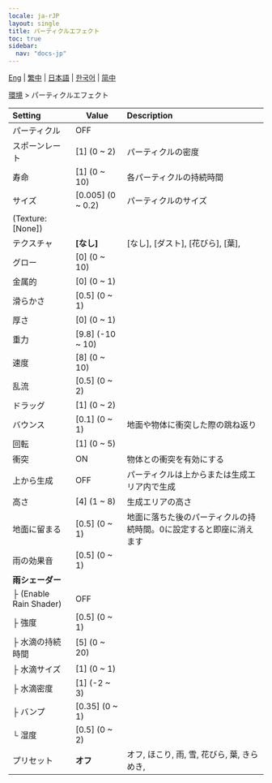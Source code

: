 ```yaml
---
locale: ja-rJP
layout: single
title: パーティクルエフェクト
toc: true
sidebar:
  nav: "docs-jp"
---
```

[Eng](/dancexr/menu/2025.4/scene/particles) | [繁中](/tw/dancexr/menu/2025.4/scene/particles) | [日本語](/jp/dancexr/menu/2025.4/scene/particles) | [한국어](/kr/dancexr/menu/2025.4/scene/particles) | [简中](/zh/dancexr/menu/2025.4/scene/particles)

[環境](../menu#環境) > パーティクルエフェクト



| Setting | Value | Description |
| :--- | --- | :--- |
| パーティクル | OFF | 
| スポーンレート | [1] (0 ~ 2) | パーティクルの密度
| 寿命 | [1] (0 ~ 10) | 各パーティクルの持続時間
| サイズ | [0.005] (0 ~ 0.2) | パーティクルのサイズ
| (Texture: [None]) || 
| テクスチャ | **[なし]** | [なし], [ダスト], [花びら], [葉],  |
| グロー | [0] (0 ~ 10) | 
| 金属的 | [0] (0 ~ 1) | 
| 滑らかさ | [0.5] (0 ~ 1) | 
| 厚さ | [0] (0 ~ 1) | 
| 重力 | [9.8] (-10 ~ 10) | 
| 速度 | [8] (0 ~ 10) | 
| 乱流 | [0.5] (0 ~ 2) | 
| ドラッグ | [1] (0 ~ 2) | 
| バウンス | [0.1] (0 ~ 1) | 地面や物体に衝突した際の跳ね返り
| 回転 | [1] (0 ~ 5) | 
| 衝突 | ON | 物体との衝突を有効にする
| 上から生成 | OFF | パーティクルは上からまたは生成エリア内で生成
| 高さ | [4] (1 ~ 8) | 生成エリアの高さ
| 地面に留まる | [0.5] (0 ~ 1) | 地面に落ちた後のパーティクルの持続時間。0に設定すると即座に消えます
| 雨の効果音 | [0.5] (0 ~ 1) | 
| **雨シェーダー** | | 
| ├ (Enable Rain Shader) | OFF | 
| ├ 強度 | [0.5] (0 ~ 1) | 
| ├ 水滴の持続時間 | [5] (0 ~ 20) | 
| ├ 水滴サイズ | [1] (0 ~ 1) | 
| ├ 水滴密度 | [1] (-2 ~ 3) | 
| ├ バンプ | [0.35] (0 ~ 1) | 
| └ 湿度 | [0.5] (0 ~ 2) | 
| プリセット | **オフ** | オフ, ほこり, 雨, 雪, 花びら, 葉, きらめき,  |
